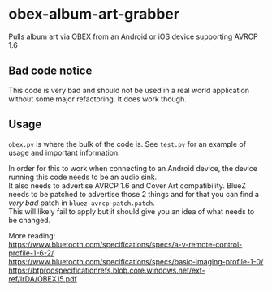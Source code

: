# obex-album-art-grabber

Pulls album art via OBEX from an Android or iOS device supporting AVRCP 1.6

## Bad code notice
This code is very bad and should not be used in a real world application without some major refactoring. It does work though.

## Usage
`obex.py` is where the bulk of the code is. See `test.py` for an example of usage and important information.

In order for this to work when connecting to an Android device, the device running this code needs to be an audio sink. \
It also needs to advertise AVRCP 1.6 and Cover Art compatibility. BlueZ needs to be patched to advertise those 2 things and for that you can find a *very bad* patch in `bluez-avrcp-patch.patch`. \
This will likely fail to apply but it should give you an idea of what needs to be changed.

More reading:\
https://www.bluetooth.com/specifications/specs/a-v-remote-control-profile-1-6-2/ \
https://www.bluetooth.com/specifications/specs/basic-imaging-profile-1-0/ \
https://btprodspecificationrefs.blob.core.windows.net/ext-ref/IrDA/OBEX15.pdf
